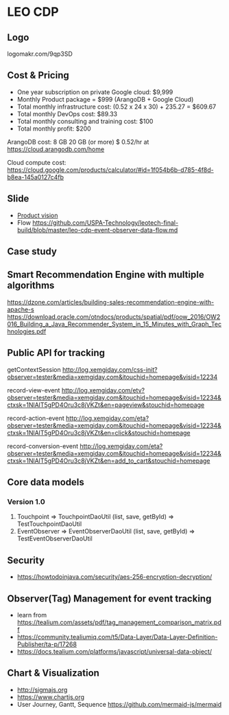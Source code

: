 
# LEO CDP

## Logo 

logomakr.com/9qp3SD

## Cost & Pricing 

* One year subscription on private Google cloud: $9,999
* Monthly Product package = $999 (ArangoDB + Google Cloud)
* Total monthly infrastructure cost: (0.52 x 24 x 30) + 235.27 = $609.67
* Total monthly DevOps cost: $89.33
* Total monthly consulting and training cost: $100
* Total monthly profit: $200


ArangoDB cost: 8 GB	20 GB (or more)	$ 0.52/hr at https://cloud.arangodb.com/home

Cloud compute cost: https://cloud.google.com/products/calculator/#id=1f054b6b-d785-4f8d-b8ea-145a0127c4fb

## Slide

* [Product vision](https://docs.google.com/presentation/d/1GHUXBjdUctDxkUS_WLqls_aT79GqOlYN3MIQvXwLN5s/edit?usp=sharing)
* Flow https://github.com/USPA-Technology/leotech-final-build/blob/master/leo-cdp-event-observer-data-flow.md

## Case study 

## Smart Recommendation Engine with multiple algorithms

https://dzone.com/articles/building-sales-recommendation-engine-with-apache-s
https://download.oracle.com/otndocs/products/spatial/pdf/oow_2016/OW2016_Building_a_Java_Recommender_System_in_15_Minutes_with_Graph_Technologies.pdf

## Public API for tracking

getContextSession
http://log.xemgiday.com/css-init?observer=tester&media=xemgiday.com&itouchid=homepage&visid=12234

record-view-event
http://log.xemgiday.com/etv?observer=tester&media=xemgiday.com&itouchid=homepage&visid=12234&ctxsk=1NlAlT5gPD4Oru3c8jVKZt&en=pageview&stouchid=homepage

record-action-event
http://log.xemgiday.com/eta?observer=tester&media=xemgiday.com&itouchid=homepage&visid=12234&ctxsk=1NlAlT5gPD4Oru3c8jVKZt&en=click&stouchid=homepage

record-conversion-event
http://log.xemgiday.com/eta?observer=tester&media=xemgiday.com&itouchid=homepage&visid=12234&ctxsk=1NlAlT5gPD4Oru3c8jVKZt&en=add_to_cart&stouchid=homepage

## Core data models
### Version 1.0

1. Touchpoint => TouchpointDaoUtil (list, save, getById) => TestTouchpointDaoUtil
1. EventObserver => EventObserverDaoUtil (list, save, getById) => TestEventObserverDaoUtil

## Security

* https://howtodoinjava.com/security/aes-256-encryption-decryption/

## Observer(Tag) Management for event tracking
* learn from https://tealium.com/assets/pdf/tag_management_comparison_matrix.pdf
* https://community.tealiumiq.com/t5/Data-Layer/Data-Layer-Definition-Publisher/ta-p/17268
* https://docs.tealium.com/platforms/javascript/universal-data-object/

## Chart & Visualization
* http://sigmajs.org
* https://www.chartjs.org
* User Journey, Gantt, Sequence https://github.com/mermaid-js/mermaid
